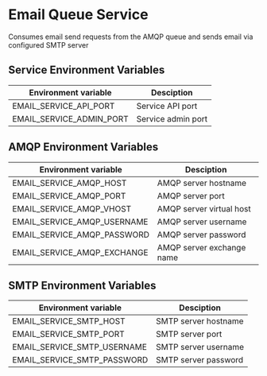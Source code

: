 Email Queue Service
===================
Consumes email send requests from the AMQP queue and sends email via configured SMTP server

Service Environment Variables
-------------------------------------------
| Environment variable  | Desciption |
| ------------- | ------------- |
| EMAIL_SERVICE_API_PORT  | Service API port  |
| EMAIL_SERVICE_ADMIN_PORT  | Service admin port  |

AMQP Environment Variables
-------------------------------------------
| Environment variable  | Desciption |
| ------------- | ------------- |
| EMAIL_SERVICE_AMQP_HOST | AMQP server hostname  |
| EMAIL_SERVICE_AMQP_PORT | AMQP server port  |
| EMAIL_SERVICE_AMQP_VHOST  | AMQP server virtual host  |
| EMAIL_SERVICE_AMQP_USERNAME | AMQP server username  |
| EMAIL_SERVICE_AMQP_PASSWORD | AMQP server password  |
| EMAIL_SERVICE_AMQP_EXCHANGE| AMQP server exchange name  |

SMTP Environment Variables
-------------------------------------------
| Environment variable  | Desciption |
| ------------- | ------------- |
| EMAIL_SERVICE_SMTP_HOST | SMTP server hostname  |
| EMAIL_SERVICE_SMTP_PORT | SMTP server port  |
| EMAIL_SERVICE_SMTP_USERNAME | SMTP server username  |
| EMAIL_SERVICE_SMTP_PASSWORD | SMTP server password  |
